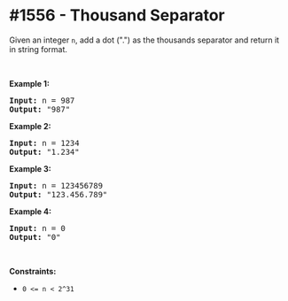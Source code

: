 # \#1556 - Thousand Separator
<p>Given an&nbsp;integer <code>n</code>, add a dot (&quot;.&quot;)&nbsp;as the thousands separator and return it in&nbsp;string format.</p>

<p>&nbsp;</p>
<p><strong>Example 1:</strong></p>

<pre>
<strong>Input:</strong> n = 987
<strong>Output:</strong> &quot;987&quot;
</pre>

<p><strong>Example 2:</strong></p>

<pre>
<strong>Input:</strong> n = 1234
<strong>Output:</strong> &quot;1.234&quot;
</pre>

<p><strong>Example 3:</strong></p>

<pre>
<strong>Input:</strong> n = 123456789
<strong>Output:</strong> &quot;123.456.789&quot;
</pre>

<p><strong>Example 4:</strong></p>

<pre>
<strong>Input:</strong> n = 0
<strong>Output:</strong> &quot;0&quot;
</pre>

<p>&nbsp;</p>
<p><strong>Constraints:</strong></p>

<ul>
	<li><code>0 &lt;= n &lt; 2^31</code></li>
</ul>
